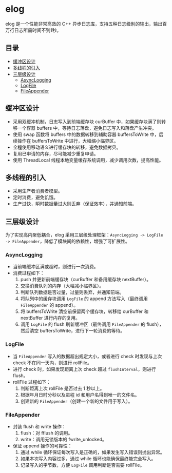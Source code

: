 # elog

elog 是一个性能非常高效的 C++ 异步日志库，支持五种日志级别的输出，输出百万行日志所需时间不到1秒。

## 目录

- [缓冲区设计](#缓冲区设计)
- [多线程的引入](#多线程的引入)
- [三层级设计](#三层级设计)
  - [AsyncLogging](#asynclogging)
  - [LogFile](#logfile)
  - [FileAppender](#fileappender)

## 缓冲区设计

- 采用双缓冲机制，日志写入到前端缓存块 curBuffer 中，如果缓存块满了则转移一个容器 buffers 中，等待日志落盘，避免日志写入和落盘产生冲突。
- 使用 swap 函数将 buffers 中的数据转移到辅助容器 buffersToWrite 中，后续操作在 buffersToWrite 中进行，大幅缩小临界区。
- 全程使用移动语义进行缓存块的转移，避免数据拷贝。
- 复用已申请的内存，尽可能减少重复申请。
- 使用 ThreadLocal 线程本地变量缓存系统调用，减少调用次数，提高性能。

## 多线程的引入

- 采用生产者消费者模型。
- 定时消费，避免饥饿。
- 生产过快，瞬时数据量过大则丢弃（保证效率），并通知前端。

## 三层级设计

为了实现高内聚低耦合，elog 采用三层级处理框架：`AsyncLogging -> LogFile -> FileAppender`，降低了模块间的依赖性，增强了可扩展性。

### AsyncLogging

- 当前端缓冲区满或超时，则进行一次消费。
- 消费过程如下：
  1. push 并更新前端缓存块（curBuffer 和备用缓存块 nextBuffer）。
  2. 交换消费队列的内存（大幅减小临界区）。
  3. 判断队列数据是否过量，过量则丢弃，并通知前端。
  4. 将队列中的缓存块调用 `LogFile` 的 append 方法写入（最终调用 `FileAppender` 的 append）。
  5. 将 buffersToWrite 清空前保留两个缓存块，转移给 curBuffer 和 nextBuffer 进行内存的复用。
  6. 调用 `LogFile` 的 flush 刷新缓冲区（最终调用 `FileAppender` 的 flush），然后清空 buffersToWrite，进行下一轮消费的等待。

### LogFile

- 当 `FileAppender` 写入的数据超出规定大小，或者进行 check 时发现与上次 check 不在同一天内，则进行 rollFile。
- 进行 check 时，如果发现距离上次 check 超过 `flushInterval`，则进行 flush。
- rollFile 过程如下：
  1. 判断距离上次 rollFile 是否过去 1 秒以上。
  2. 根据年月日时分秒以及进程 id 和用户名得到唯一的文件名。
  3. 创建新的 `FileAppender`（创建一个新的文件用于写入）。

### FileAppender

- 封装 flush 和 write 操作：
  1. flush：对 fflush 的调用。
  2. write：调用无锁版本的 fwrite_unlocked。
- 保证 append 操作的可靠性：
  1. 通过 while 循环保证每次写入是正确的，如果发生写入错误则抛出异常。
  2. 如果本次写入内容过多，通过 while 循环也能确保最终能完全写入。
  3. 记录写入的字节数，方便 `LogFile` 调用判断是否需要 rollFile。
